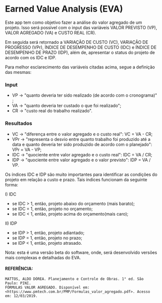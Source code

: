Earned Value Analysis (EVA)
=======

Este app tem como objetivo fazer a análise do valor agregado de um projeto. Isso será possível com o input das variáveis VALOR PREVISTO (VP), VALOR AGREGADO (VA) e CUSTO REAL (CR).

Em seguida será retornado a VARIAÇÃO DE CUSTO (VC), VARIAÇÃO DE PROGRESSO (VPr), ÍNDICE DE DESEMPENHO DE CUSTO (IDC) e ÍNDICE DE DESEMPENHO DE PRAZO (IDP), além de, apresentar o status do projeto de acordo com os IDC e IDP.

Para melhor esclarecimento das variáveis citadas acima, segue a definição das mesmas:

### Input

* VP -> "quanto deveria ter sido realizado (de acordo com o cronograma)" ;
* VA -> "quanto deveria ter custado o que foi realizado";
* CR -> "custo real do trabalho realizado".

### Resultados

* VC  -> "diferença entre o valor agregado e o custo real": VC = VA - CR;
* VPr -> "representa o desvio entre quanto trabalho foi produzido até a data e quanto deveria ter sido produzido de acordo com o planejado": VPr = VA - VP;
* IDC -> "quociente entre valor agregado e o custo real": IDC = VA / CR;
* IDP -> "quociente entre valor agregado e o valor previsto":
      IDP = VA / VP.

Os índices IDC e IDP são muito importantes para identificar as condições do projeto em relação a custo e prazo. Tais índices funcionam da seguinte forma:

I) IDC

* se IDC > 1, então, projeto abaixo do orçamento (mais barato);
* se IDC = 1, então, projeto no orçamento;
* se IDC < 1, então, projeto acima do orçamento(mais caro);
	
II) IDP

* se IDP > 1, então, projeto adiantado;	
* se IDP = 1, então, projeto no prazo;
* se IDP < 1, então, projeto atrasado.

Nota: esta é uma versão beta do software, onde, será desenvolvido versões mais complexas e detalhadas do EVA.

#### REFERÊNCIA:

	MATTOS, ALDO DÓREA. Planejamento e Controle de Obras. 1° ed. São Paulo: PINI.
	FÓRMULAS VALOR AGREGADO. Disponível em: <https://www.pmtech.com.br/PMP/Formulas_valor_agregado.pdf>. Acesso em: 12/03/2019.

